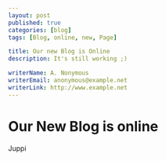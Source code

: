 ```yaml
---
layout: post
published: true
categories: [blog]
tags: [Blog, online, new, Page]

title: Our new Blog is Online
description: It's still working ;)

writerName: A. Nonymous
writerEmail: anonymous@example.net
writerLink: http://www.example.net
---
```


# Our New Blog is online

Juppi